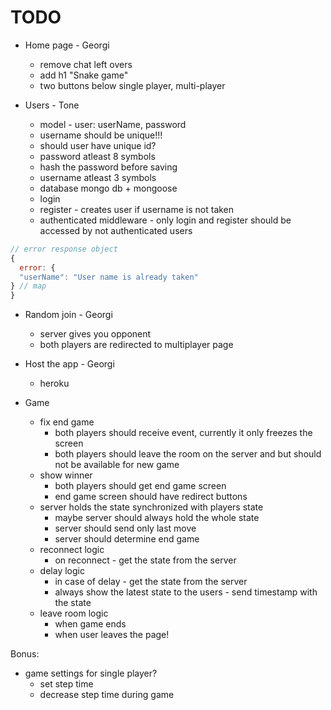 # TODO

- Home page - Georgi
  - remove chat left overs
  - add h1 "Snake game"
  - two buttons below single player, multi-player

- Users - Tone
  - model - user: userName, password
  - username should be unique!!!
  - should user have unique id?
  - password atleast 8 symbols
  - hash the password before saving
  - username atleast 3 symbols
  - database mongo db + mongoose
  - login
  - register - creates user if username is not taken
  - authenticated middleware - only login and register should be accessed by not authenticated users
```js
// error response object
{
  error: {
  "userName": "User name is already taken"
} // map
}
```

- Random join - Georgi
  - server gives you opponent
  - both players are redirected to multiplayer page

- Host the app - Georgi
  - heroku

- Game
  - fix end game
    - both players should receive event, currently it only freezes the screen
    - both players should leave the room on the server and but should not be available for new game
  - show winner
    - both players should get end game screen
    - end game screen should have redirect buttons
  - server holds the state synchronized with players state
    - maybe server should always hold the whole state
    - server should send only last move
    - server should determine end game
  - reconnect logic
    - on reconnect - get the state from the server
  - delay logic
    - in case of delay - get the state from the server
    - always show the latest state to the users - send timestamp with the state
  - leave room logic
    - when game ends
    - when user leaves the page!

Bonus:
  - game settings for single player?
    - set step time
    - decrease step time during game
